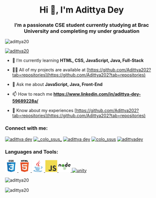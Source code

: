 <h1 align="center">Hi 👋, I'm Adittya Dey</h1>
<h3 align="center">I’m a passionate CSE student currently studying at Brac University and completing my under graduation</h3>

<p align="left"> <img src="https://komarev.com/ghpvc/?username=adittya20&label=Profile%20views&color=0e75b6&style=flat" alt="adittya20" /> </p>

<p align="left"> <a href="https://github.com/ryo-ma/github-profile-trophy"><img src="https://github-profile-trophy.vercel.app/?username=adittya20" alt="adittya20" /></a> </p>

- 🌱 I’m currently learning **HTML, CSS, JavaScript, Java, Full-Stack**

- 👨‍💻 All of my projects are available at [https://github.com/Adittya202?tab=repositories](https://github.com/Adittya202?tab=repositories)

- 💬 Ask me about **JavaScript, Java, Front-End**

- 📫 How to reach me **https://www.linkedin.com/in/adittya-dey-59689228a/**

- 📄 Know about my experiences [https://github.com/Adittya202?tab=repositories](https://github.com/Adittya202?tab=repositories)

<h3 align="left">Connect with me:</h3>
<p align="left">
<a href="https://linkedin.com/in/adittya dey" target="blank"><img align="center" src="https://raw.githubusercontent.com/rahuldkjain/github-profile-readme-generator/master/src/images/icons/Social/linked-in-alt.svg" alt="adittya dey" height="30" width="40" /></a>
<a href="https://instagram.com/_colo_ssus_" target="blank"><img align="center" src="https://raw.githubusercontent.com/rahuldkjain/github-profile-readme-generator/master/src/images/icons/Social/instagram.svg" alt="_colo_ssus_" height="30" width="40" /></a>
<a href="https://www.youtube.com/c/adittya dey" target="blank"><img align="center" src="https://raw.githubusercontent.com/rahuldkjain/github-profile-readme-generator/master/src/images/icons/Social/youtube.svg" alt="adittya dey" height="30" width="40" /></a>
<a href="https://codeforces.com/profile/colo_ssus" target="blank"><img align="center" src="https://raw.githubusercontent.com/rahuldkjain/github-profile-readme-generator/master/src/images/icons/Social/codeforces.svg" alt="colo_ssus" height="30" width="40" /></a>
<a href="https://www.leetcode.com/adittyadey" target="blank"><img align="center" src="https://raw.githubusercontent.com/rahuldkjain/github-profile-readme-generator/master/src/images/icons/Social/leet-code.svg" alt="adittyadey" height="30" width="40" /></a>
</p>

<h3 align="left">Languages and Tools:</h3>
<p align="left"> <a href="https://www.w3schools.com/css/" target="_blank" rel="noreferrer"> <img src="https://raw.githubusercontent.com/devicons/devicon/master/icons/css3/css3-original-wordmark.svg" alt="css3" width="40" height="40"/> </a> <a href="https://www.w3.org/html/" target="_blank" rel="noreferrer"> <img src="https://raw.githubusercontent.com/devicons/devicon/master/icons/html5/html5-original-wordmark.svg" alt="html5" width="40" height="40"/> </a> <a href="https://www.java.com" target="_blank" rel="noreferrer"> <img src="https://raw.githubusercontent.com/devicons/devicon/master/icons/java/java-original.svg" alt="java" width="40" height="40"/> </a> <a href="https://developer.mozilla.org/en-US/docs/Web/JavaScript" target="_blank" rel="noreferrer"> <img src="https://raw.githubusercontent.com/devicons/devicon/master/icons/javascript/javascript-original.svg" alt="javascript" width="40" height="40"/> </a> <a href="https://nodejs.org" target="_blank" rel="noreferrer"> <img src="https://raw.githubusercontent.com/devicons/devicon/master/icons/nodejs/nodejs-original-wordmark.svg" alt="nodejs" width="40" height="40"/> </a> <a href="https://unity.com/" target="_blank" rel="noreferrer"> <img src="https://www.vectorlogo.zone/logos/unity3d/unity3d-icon.svg" alt="unity" width="40" height="40"/> </a> </p>

<p><img align="center" src="https://github-readme-stats.vercel.app/api/top-langs?username=adittya20&show_icons=true&locale=en&layout=compact" alt="adittya20" /></p>

<p><img align="center" src="https://github-readme-streak-stats.herokuapp.com/?user=adittya20&" alt="adittya20" /></p>
